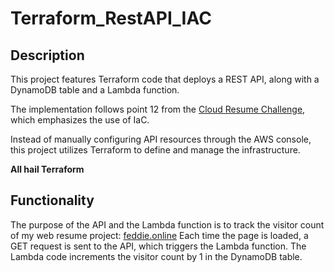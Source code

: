 # Terraform_RestAPI_IAC
## Description

This project features Terraform code that deploys a REST API, along with a DynamoDB table and a Lambda function.

The implementation follows point 12 from the [Cloud Resume Challenge](https://cloudresumechallenge.dev/docs/the-challenge/aws/), which emphasizes the use of IaC. 

Instead of manually configuring API resources through the AWS console, this project utilizes Terraform to define and manage the infrastructure.

**All hail Terraform**

## Functionality

The purpose of the API and the Lambda function is to track the visitor count of my web resume project: [feddie.online](https://www.feddie.online/)
Each time the page is loaded, a GET request is sent to the API, which triggers the Lambda function. The Lambda code increments the visitor count by 1 in the DynamoDB table.
